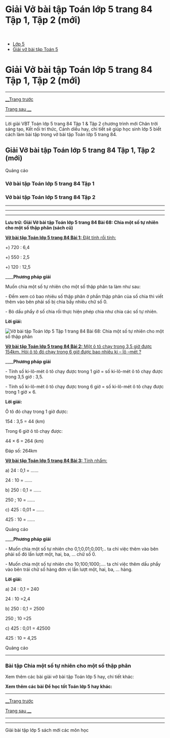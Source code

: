 # Giải Vở bài tập Toán lớp 5 trang 84 Tập 1, Tập 2 (mới)

﻿

  * [Lớp 5](https://vietjack.com/series/lop-5.jsp)
  * [Giải vở bài tập Toán 5](https://vietjack.com/giai-vo-bai-tap-toan-5/index.jsp)



# Giải Vở bài tập Toán lớp 5 trang 84 Tập 1, Tập 2 (mới)

* * *

[__Trang trước](https://vietjack.com/giai-vo-bai-tap-toan-5/bai-67-luyen-tap.jsp)

[Trang sau __](https://vietjack.com/giai-vo-bai-tap-toan-5/bai-69-luyen-tap.jsp)

* * *

Lời giải VBT Toán lớp 5 trang 84 Tập 1 & Tập 2 chương trình mới Chân trời sáng tạo, Kết nối tri thức, Cánh diều hay, chi tiết sẽ giúp học sinh lớp 5 biết cách làm bài tập trong vở bài tập Toán lớp 5 trang 84.

## Giải Vở bài tập Toán lớp 5 trang 84 Tập 1, Tập 2 (mới)

Quảng cáo

### Vở bài tập Toán lớp 5 trang 84 Tập 1

### Vở bài tập Toán lớp 5 trang 84 Tập 2

* * *

* * *

* * *

**Lưu trữ: Giải Vở bài tập Toán lớp 5 trang 84 Bài 68: Chia một số tự nhiên cho một số thập phân (sách cũ)**

[**Vở bài tập Toán lớp 5 trang 84 Bài 1:** Đặt tính rồi tính: ](https://vietjack.com/giai-vo-bai-tap-toan-5/bai-1-trang-84-vbt-toan-5-tap-1.jsp)

+) 720 : 6,4

+) 550 : 2,5

+) 120 : 12,5

____**Phương pháp giải**

Muốn chia một số tự nhiên cho một số thập phân ta làm như sau:

\- Đếm xem có bao nhiêu số thập phân ở phần thập phân của số chia thì viết thêm vào bên phải số bị chia bấy nhiêu chữ số 0. 

\- Bỏ dấu phẩy ở số chia rồi thực hiện phép chia như chia các số tự nhiên.

**Lời giải:**

![Vở bài tập Toán lớp 5 Tập 1 trang 84 Bài 68: Chia một số tự nhiên cho một số thập phân](https://vietjack.com/giai-vo-bai-tap-toan-5/images/bai-1-trang-84-vbt-toan-5-tap-1.PNG)

[**Vở bài tập Toán lớp 5 trang 84 Bài 2:** Một ô tô chạy trong 3,5 giờ được 154km. Hỏi ô tô đó chạy trong 6 giờ được bao nhiêu ki – lô –mét ?](https://vietjack.com/giai-vo-bai-tap-toan-5/bai-3-trang-84-vbt-toan-5-tap-1.jsp)

____**Phương pháp giải**

\- Tính số ki-lô-mét ô tô chạy được trong 1 giờ = số ki-lô-mét ô tô chạy được trong 3,5 giờ : 3,5.

\- Tính số ki-lô-mét ô tô chạy được trong 6 giờ = số ki-lô-mét ô tô chạy được trong 1 giờ × 6.

**Lời giải:**

Ô tô đó chạy trong 1 giờ được:

154 : 3,5 = 44 (km)

Trong 6 giờ ô tô chạy được:

44 × 6 = 264 (km)

Đáp số: 264km

[**Vở bài tập Toán lớp 5 trang 84 Bài 3:** Tính nhẩm: ](https://vietjack.com/giai-vo-bai-tap-toan-5/bai-2-trang-84-vbt-toan-5-tap-1.jsp)

a) 24 : 0,1 = ……

24 : 10 = ……

b) 250 : 0,1 = ……

250 ; 10 = ……

c) 425 : 0,01 = ……

425 : 10 = ……

Quảng cáo

____**Phương pháp giải**

\- Muốn chia một số tự nhiên cho 0,1;0,01;0,001;.. ta chỉ việc thêm vào bên phải số đó lần lượt một, hai, ba, ... chữ số 0.

\- Muốn chia một số tự nhiên cho 10;100;1000;.... ta chỉ việc thêm dấu phẩy vào bên trái chữ số hàng đơn vị lần lượt một, hai, ba, ... hàng.

**Lời giải:**

a) 24 : 0,1 = 240

24 : 10 =2,4

b) 250 : 0,1 = 2500

250 ; 10 =25

c) 425 : 0,01 = 42500

425 : 10 = 4,25

Quảng cáo

* * *

### **Bài tập Chia một số tự nhiên cho một số thập phân**

Xem thêm các bài giải vở bài tập Toán lớp 5 hay, chi tiết khác:

**Xem thêm các bài Để học tốt Toán lớp 5 hay khác:**

* * *

[__Trang trước](https://vietjack.com/giai-vo-bai-tap-toan-5/bai-67-luyen-tap.jsp)

[Trang sau __](https://vietjack.com/giai-vo-bai-tap-toan-5/bai-69-luyen-tap.jsp)

* * *

* * *

Giải bài tập lớp 5 sách mới các môn học
